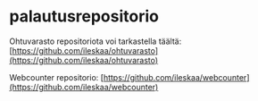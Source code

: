 # palautusrepositorio

Ohtuvarasto repositoriota voi tarkastella täältä:  
[https://github.com/ileskaa/ohtuvarasto](https://github.com/ileskaa/ohtuvarasto)

Webcounter repositorio:
[https://github.com/ileskaa/webcounter](https://github.com/ileskaa/webcounter)

